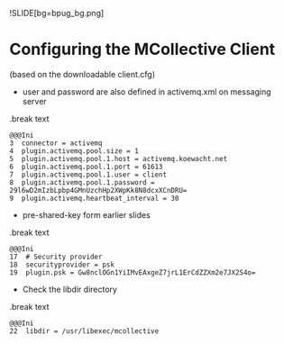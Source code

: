!SLIDE[bg=bpug_bg.png]

# Configuring the MCollective Client #

(based on the downloadable client.cfg)

* user and password are also defined in activemq.xml on messaging server

.break text

    @@@Ini
    3  connector = activemq
    4  plugin.activemq.pool.size = 1
    5  plugin.activemq.pool.1.host = activemq.koewacht.net
    6  plugin.activemq.pool.1.port = 61613
    7  plugin.activemq.pool.1.user = client
    8  plugin.activemq.pool.1.password = 29l6wD2mIzbLpbp4GMnUzchHp2XWpKk8N8dcxXCnDRU=
    9  plugin.activemq.heartbeat_interval = 30

* pre-shared-key form earlier slides

.break text

    @@@Ini
    17  # Security provider
    18  securityprovider = psk
    19  plugin.psk = Gw8nclOGn1YiIMvEAxgeZ7jrL1ErCdZZXm2e7JX2S4o=

* Check the libdir directory

.break text

    @@@Ini
    22  libdir = /usr/libexec/mcollective

